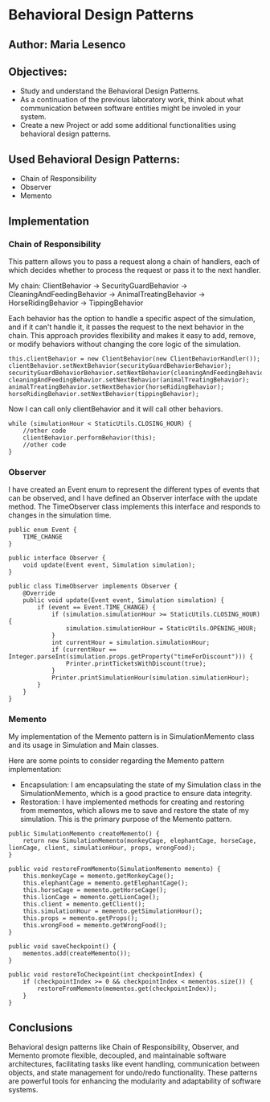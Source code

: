 # Behavioral Design Patterns


## Author: Maria Lesenco


## Objectives:

* Study and understand the Behavioral Design Patterns.
* As a continuation of the previous laboratory work, think about what communication between software entities might be involed in your system.
* Create a new Project or add some additional functionalities using behavioral design patterns.


## Used Behavioral Design Patterns:

* Chain of Responsibility
* Observer
* Memento

## Implementation

### Chain of Responsibility
This pattern allows you to pass a request along a chain of handlers, each of which decides whether to process the request or pass it to the next handler.

My chain:
ClientBehavior -> SecurityGuardBehavior -> CleaningAndFeedingBehavior -> AnimalTreatingBehavior -> HorseRidingBehavior -> TippingBehavior

Each behavior has the option to handle a specific aspect of the simulation, and if it can't handle it, it passes the request to the next behavior in the chain. This approach provides flexibility and makes it easy to add, remove, or modify behaviors without changing the core logic of the simulation.

```
this.clientBehavior = new ClientBehavior(new ClientBehaviorHandler());
clientBehavior.setNextBehavior(securityGuardBehaviorBehavior);
securityGuardBehaviorBehavior.setNextBehavior(cleaningAndFeedingBehavior);
cleaningAndFeedingBehavior.setNextBehavior(animalTreatingBehavior);
animalTreatingBehavior.setNextBehavior(horseRidingBehavior);
horseRidingBehavior.setNextBehavior(tippingBehavior);
```
Now I can call only clientBehavior and it will call other behaviors.
```
while (simulationHour < StaticUtils.CLOSING_HOUR) {
    //other code
    clientBehavior.performBehavior(this);
    //other code
}
```

### Observer
I have created an Event enum to represent the different types of events that can be observed, and I have defined an Observer interface with the update method. The TimeObserver class implements this interface and responds to changes in the simulation time.
```
public enum Event {
    TIME_CHANGE
}

public interface Observer {
    void update(Event event, Simulation simulation);
}

public class TimeObserver implements Observer {
    @Override
    public void update(Event event, Simulation simulation) {
        if (event == Event.TIME_CHANGE) {
            if (simulation.simulationHour >= StaticUtils.CLOSING_HOUR) {
                simulation.simulationHour = StaticUtils.OPENING_HOUR;
            }
            int currentHour = simulation.simulationHour;
            if (currentHour == Integer.parseInt(simulation.props.getProperty("timeForDiscount"))) {
                Printer.printTicketsWithDiscount(true);
            }
            Printer.printSimulationHour(simulation.simulationHour);
        }
    }
}

```

### Memento

My implementation of the Memento pattern is in SimulationMemento class and its usage in Simulation and Main classes. 

Here are some points to consider regarding the Memento pattern implementation:
* Encapsulation: I am encapsulating the state of my Simulation class in the SimulationMemento, which is a good practice to ensure data integrity.
* Restoration: I have implemented methods for creating and restoring from mementos, which allows me to save and restore the state of my simulation. This is the primary purpose of the Memento pattern.

```
public SimulationMemento createMemento() {
    return new SimulationMemento(monkeyCage, elephantCage, horseCage, lionCage, client, simulationHour, props, wrongFood);
}

public void restoreFromMemento(SimulationMemento memento) {
    this.monkeyCage = memento.getMonkeyCage();
    this.elephantCage = memento.getElephantCage();
    this.horseCage = memento.getHorseCage();
    this.lionCage = memento.getLionCage();
    this.client = memento.getClient();
    this.simulationHour = memento.getSimulationHour();
    this.props = memento.getProps();
    this.wrongFood = memento.getWrongFood();
}

public void saveCheckpoint() {
    mementos.add(createMemento());
}

public void restoreToCheckpoint(int checkpointIndex) {
    if (checkpointIndex >= 0 && checkpointIndex < mementos.size()) {
        restoreFromMemento(mementos.get(checkpointIndex));
    }
}
```

## Conclusions
Behavioral design patterns like Chain of Responsibility, Observer, and Memento promote flexible, decoupled, and maintainable software architectures, facilitating tasks like event handling, communication between objects, and state management for undo/redo functionality. These patterns are powerful tools for enhancing the modularity and adaptability of software systems.